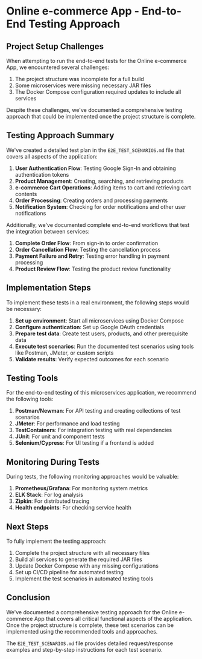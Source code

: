 # Online e-commerce App - End-to-End Testing Approach

## Project Setup Challenges

When attempting to run the end-to-end tests for the Online e-commerce App, we encountered several challenges:

1. The project structure was incomplete for a full build
2. Some microservices were missing necessary JAR files 
3. The Docker Compose configuration required updates to include all services

Despite these challenges, we've documented a comprehensive testing approach that could be implemented once the project structure is complete.

## Testing Approach Summary

We've created a detailed test plan in the `E2E_TEST_SCENARIOS.md` file that covers all aspects of the application:

1. **User Authentication Flow**: Testing Google Sign-In and obtaining authentication tokens
2. **Product Management**: Creating, searching, and retrieving products
3. **e-commerce Cart Operations**: Adding items to cart and retrieving cart contents
4. **Order Processing**: Creating orders and processing payments
5. **Notification System**: Checking for order notifications and other user notifications

Additionally, we've documented complete end-to-end workflows that test the integration between services:

1. **Complete Order Flow**: From sign-in to order confirmation
2. **Order Cancellation Flow**: Testing the cancellation process
3. **Payment Failure and Retry**: Testing error handling in payment processing
4. **Product Review Flow**: Testing the product review functionality

## Implementation Steps

To implement these tests in a real environment, the following steps would be necessary:

1. **Set up environment**: Start all microservices using Docker Compose
2. **Configure authentication**: Set up Google OAuth credentials
3. **Prepare test data**: Create test users, products, and other prerequisite data
4. **Execute test scenarios**: Run the documented test scenarios using tools like Postman, JMeter, or custom scripts
5. **Validate results**: Verify expected outcomes for each scenario

## Testing Tools

For the end-to-end testing of this microservices application, we recommend the following tools:

1. **Postman/Newman**: For API testing and creating collections of test scenarios
2. **JMeter**: For performance and load testing
3. **TestContainers**: For integration testing with real dependencies
4. **JUnit**: For unit and component tests
5. **Selenium/Cypress**: For UI testing if a frontend is added

## Monitoring During Tests

During tests, the following monitoring approaches would be valuable:

1. **Prometheus/Grafana**: For monitoring system metrics
2. **ELK Stack**: For log analysis
3. **Zipkin**: For distributed tracing
4. **Health endpoints**: For checking service health

## Next Steps

To fully implement the testing approach:

1. Complete the project structure with all necessary files
2. Build all services to generate the required JAR files
3. Update Docker Compose with any missing configurations
4. Set up CI/CD pipeline for automated testing
5. Implement the test scenarios in automated testing tools

## Conclusion

We've documented a comprehensive testing approach for the Online e-commerce App that covers all critical functional aspects of the application. Once the project structure is complete, these test scenarios can be implemented using the recommended tools and approaches.

The `E2E_TEST_SCENARIOS.md` file provides detailed request/response examples and step-by-step instructions for each test scenario. 